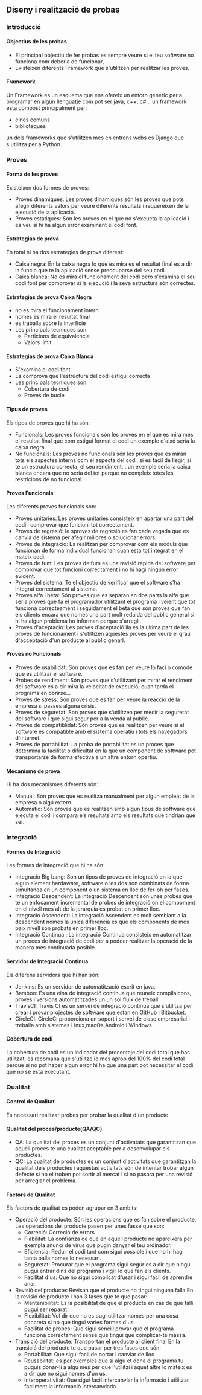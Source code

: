  ## Diseny i realització de probas 
  ### Introducció 
  #### Objectius de les probas
  - El principal objectiu de fer probas es sempre veure si el teu software no funciona com deberia de funcionar, 
 - Existeixen diferents Framework que s'utilitzen per realitzar les proves. 
 #### Framework 
Un Framework es un esquema que ens ofereix un entorn generic per a programar en algun llenguatje com pot ser java, c++, c#... 
un framework esta compost principalment per:
- eines comuns 
-  biblioteques 

un dels frameworks que s'utilitzen mes en entrons webs es Django que s'utilitza per a Python.

### Proves
#### Forma de les proves
Existeixen dos formes de proves: 
- Proves dinámiques: Les proves dinamiques són les proves que pots afegir diferents valors per veure diferents resultats i requereixen de la ejecució de la aplicació.  
- Proves estatiques: Són les proves en el que no s'exeucta la aplicació i es veu si hi ha algun error examinant el codi font.

#### Estrategias de prova 
En total hi ha dos estrategies de prova diferent:

- Caixa negra: En la caixa negra lo que es mira es el resultat final es a dir la funcio que te la aplicació sense preocuparse del seu codi.
- Caixa blanca: No es mira el funcionament del codi pero s'examina el seu codi font per comprovar si la ejecució i la seva estructura són correctes.

#### Estrategias de prova Caixa Negra
- no es mira el funcionament intern 
- nomes es mira el resultat final 
- es traballa sobre la interficie 
- Les principals tecniques son:
    - Particions de equivalencia 
    - Valors límit 
#### Estrategias de prova Caixa Blanca
- S'examina el codi font 
- Es comprova que l'estructura del codi estigui correcta 
- Les principals tecniques son:
    - Cobertura de codi 
    - Proves de bucle 

#### Tipus de proves 
Els tipos de proves que hi ha són: 
- Funcionals: Les proves funcionals són les proves en el que es mira més el resultat final que com estigui format el codi un exemple d'aixó seria la caixa negra. 
- No funcionals: Les proves no funcionals són les proves que es miran tots els aspectes interns com el aspecta del codi, si es facil de llegir, si te un estructura correcta, el seu rendiment... un exemple seria la caixa blanca encara que no seria del tot  perque no compleix totes les restricions de no funcional.

#### Proves Funcionals 
Les diferents proves funcionals son:
- Proves unitaries: Les proves unitaries consisteix en apartar una part del codi i comprovar que funcioni tot correctament.
- Proves de regresió: le sproves de regresió es fan cada vegada que es canvia de sistema per afegir millores o solucionar errors. 
- Proves de integració: Es realitzan per comprovar com els moduls que funcionan de forma individual funcionan cuan esta tot integrat en el mateix codi. 
- Proves de fum: Les proves de fum es una revisió rapida del software per comprovar que tot funcioni correctament i no hi hagi ningún error evident. 
- Proves del sistema: Te el objectiu de verificar que el software s'ha integrat correctament al sistema. 
- Proves alfa i beta: Són proves que es separan en dos parts la alfa que seria proves que fa el programador utilitzant el programa i veient que tot funciona correcteament i seguidament el beta que són proves que fan els clients encara que nomes una part molt reduida del public general si hi ha algun problema ho informan perque s'arregli. 
- Proves d'aceptació: Les proves d'aceptació lla es la ultima part de les proves de funcionament i s'utiltizen aquestes proves per veure el grau d'acceptaciò d'un producte al public genarl. 
#### Proves no Funcionals
- Proves de usabilidat: Són proves que es fan per veure lo faci o comode que es utilitzar el software.
- Probes de rendiment: Són proves que s'utilitzant per mirar el rendiment del software es a dir mira la velocitat de execució, cuan tarda el programa en obrirse... 
- Proves de stress: Són proves que es fan per veure la reacció de la empresa si passes alguna crisis.
- Proves de seguretat: Son proves que s'utilitzen per medir la seguretat del software i que sigui segur per a la venda al public.
- Proves de compatiblidat: Són proves que es realitzen per veure si el software es compatible amb el sistema operatiu i tots els navegadors d'internet. 
- Proves de portabilitat: La proba de portabilitat es un proces que determina la facilitat o dificultat en la que un component de software pot transportarse de forma efectiva a un altre entorn opertiu.

#### Mecanisme de prova 
Hi ha dos mecanismes diferents són: 
- Manual: Són proves que es realitza manualment per algun empleat de la empresa o algú extern.
- Automatic: Són proves que es realitzen amb algun tipus de software que ejecuta el codi i compara els resultats amb els resultats que tindrian que ser.

### Integració
#### Formes de Integració 
Les formes de integració que hi ha són:
- Integració Big bang: Son un tipos de proves de integració en la que algun element hardaware, software o les dos son combinats de forma simultanea en un component o un sistema en lloc de fer-oh per fases.  
- Integració Descendent: La integració Descendent son unes probes que te un enfocament incremental de probes de integració on el compoment en el nivell mes alt de la jerarquia es probat en primer lloc. 
- Integració Ascendent: La integració Ascendent es molt semblant a la descendent nomes la unica diferencia es que els components de mes baix nivell son probats en primer lloc. 
- Integració Continua : La integració Continua consisteix en automatitzar un proces de integració de codi per a podder realitzar la operació de la manera mes continuada posible.
#### Servidor de Integració Continua 
Els diferens servidors que hi han són: 
- Jenkins: Es un servidor de automatització escrit en java. 
- Bamboo: Es una eina de integració continua que reuneix compilaicons, proves i versions automatitzades un un sol fluix de treball. 
- TravisCI: Travis CI es un servei de integració continua que s'utilitza per crear i provar projectes de software que estan en GitHub i Bitbucket. 
- CircleCI: CircleCi proporciona un soport i servei de clase empresarial i treballa amb sistemes Linux,macOs,Android i Windows 
#### Cobertura de codi
La cobertura de codi es un indicador del procentaje del codi total que has utilitzat, es recomana que s'utilitze lo mes aprop del 100% del codi total perque si no pot haber algun error hi ha que una part pot necessitar el codi que no se esta executant. 
### Qualitat
#### Control de Qualitat
Es necessari realitzar probes per probar la qualitat d'un producte
#### Qualitat del proces/producte(QA/QC)
- QA: La qualitat del proces es un conjunt d'activatats que garantitzan que aquell proces te una cualitat aceptable per a desenvolupar els productes. 
- QC: La cualitat de productes es un conjunt d'activitats que garantitzan la qualitat dels productes i aquestas activitats són de intentar trobar algun defecte si no el troben pot sortir al mercat i si no pasara per una revisió per arreglar el problema. 
#### Factors de Qualitat 
Els factors de qualitat es poden agrupar en 3 ambits:
- Operació del producte: Són les operacions que es fan sobre el producte. 
Les operacións del producte pasen per unes fasse que son:
    - Correció: Correció de errors
    - Fiabilitat: La confianza de que en aquell producte no apareixera per exempla anunci de virus que pugin danyar el teu ordinador.
    - Eficiencia: Reduir el codi tant com sigui possible i que no hi hagi tanta palla nomes lo necessari. 
    - Seguretat: Procurar que el programa sigui segur es a dir que ningu pugui entrar dins del programa i vigili lo que fan els clients.  
    - Facilitat d'us: Que no sigui complicat d'usar i sigui facil de aprendre anar. 
- Revisió del producte: Revisan que el producte no tingui ninguna falla 
    En la revisió de producte i han 3 fases que te que pasar: 
    - Mantenibilitat: Es la posibilitat de que el producte en cas de que falli pugui ser reparat.  
    - Flexibilitat: Vol dir que no es pugi utilitzar nomes per una cosa concreta si no que tingui varies formes d'us. 
    - Facilitat de probes: Que sigui sencill provar que el programa funciona correctament sense que tingui que complicar-te massa. 
- Transició del producte: Transportan el producte al client final
 En la transició del producte te que pasar per tres fases que són:
    - Portabilitat: Que sigui facil de portar i canviar de lloc  
    - Reusabilitat: es per exemples que si algu et dona el programa tu puguis donar-li a algu mes per que l'utilitzi i aquet altre lo mateix es a dir que no sigui nomes d'un us. 
    - Interoperativitat: Que sigui facil intercanviar la informació i utilitzar facilment la informació intercanviada 

